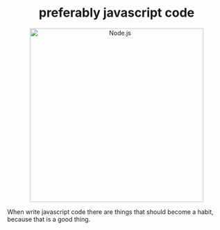 <h1 align="center">preferably javascript code</h1>

<p align="center">
  <a href="https://nodejs.org/">
    <img
      alt="Node.js"
      src="https://nodejs.org/static/images/logo-light.svg"
      width="400"
    />
  </a>
</p>

When write javascript code there are things that should become a habit, because that is a good thing.
